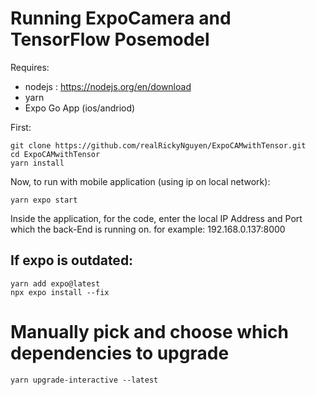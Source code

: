 # Running ExpoCamera and TensorFlow Posemodel

Requires:

- nodejs : https://nodejs.org/en/download
- yarn
- Expo Go App (ios/andriod)

First:

```
git clone https://github.com/realRickyNguyen/ExpoCAMwithTensor.git
cd ExpoCAMwithTensor
yarn install
```

Now, to run with mobile application (using ip on local network):

```
yarn expo start
```

Inside the application, for the code, enter the local IP Address and Port which the back-End is running on.
for example: 192.168.0.137:8000

## If expo is outdated:

```
yarn add expo@latest
npx expo install --fix
```

# Manually pick and choose which dependencies to upgrade

```
yarn upgrade-interactive --latest
```
